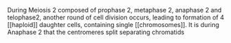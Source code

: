 During Meiosis 2 composed of prophase 2, metaphase 2, anaphase 2 and telophase2, another round of cell division occurs, leading to formation of 4 [[haploid]] daughter cells, containing single [[chromosomes]]. It is during Anaphase 2 that the centromeres split separating chromatids